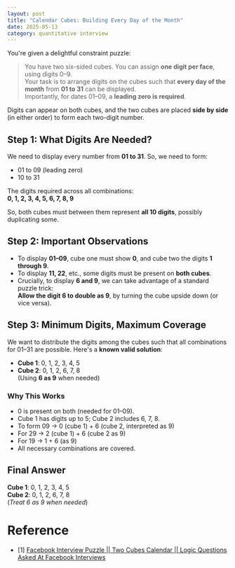 ```yaml
---
layout: post
title: "Calendar Cubes: Building Every Day of the Month"
date: 2025-05-13
category: quantitative interview
---
```


You're given a delightful constraint puzzle:

> You have two six-sided cubes. You can assign **one digit per face**, using digits 0–9.  
> Your task is to arrange digits on the cubes such that **every day of the month** from **01 to 31** can be displayed.  
> Importantly, for dates 01–09, a **leading zero is required**.

Digits can appear on both cubes, and the two cubes are placed **side by side** (in either order) to form each two-digit number.

## Step 1: What Digits Are Needed?

We need to display every number from **01 to 31**. So, we need to form:

- 01 to 09 (leading zero)
- 10 to 31

The digits required across all combinations:  
**0, 1, 2, 3, 4, 5, 6, 7, 8, 9**

So, both cubes must between them represent **all 10 digits**, possibly duplicating some.

## Step 2: Important Observations

- To display **01–09**, cube one must show **0**, and cube two the digits **1 through 9**.
- To display **11, 22**, etc., some digits must be present on **both cubes**.
- Crucially, to display **6 and 9**, we can take advantage of a standard puzzle trick:  
  **Allow the digit 6 to double as 9**, by turning the cube upside down (or vice versa).

## Step 3: Minimum Digits, Maximum Coverage

We want to distribute the digits among the cubes such that all combinations for 01–31 are possible. Here's a **known valid solution**:

- **Cube 1**: 0, 1, 2, 3, 4, 5  
- **Cube 2**: 0, 1, 2, 6, 7, 8  
  (Using **6 as 9** when needed)

### Why This Works

- 0 is present on both (needed for 01–09).
- Cube 1 has digits up to 5; Cube 2 includes 6, 7, 8.
- To form 09 → 0 (cube 1) + 6 (cube 2, interpreted as 9)
- For 29 → 2 (cube 1) + 6 (cube 2 as 9)
- For 19 → 1 + 6 (as 9)
- All necessary combinations are covered.

## Final Answer

**Cube 1**: 0, 1, 2, 3, 4, 5  
**Cube 2**: 0, 1, 2, 6, 7, 8  
(*Treat 6 as 9 when needed*)

# Reference

* [1] [Facebook Interview Puzzle || Two Cubes Calendar || Logic Questions Asked At Facebook Interviews](https://www.youtube.com/watch?v=NoLAPLIiNIU)
